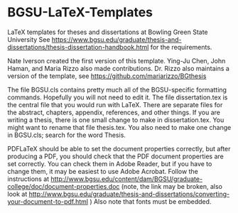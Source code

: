 # BGSU-LaTeX-Templates
LaTeX templates for theses and dissertations at Bowling Green State University
See https://www.bgsu.edu/graduate/thesis-and-dissertations/thesis-dissertation-handbook.html for the requirements.

Nate Iverson created the first version of this template.  Ying-Ju Chen, John Haman, and Maria Rizzo also made contributions.  Dr. Rizzo also maintains a version of the template, see https://github.com/mariarizzo/BGthesis

The file BGSU.cls contains pretty much all of the BGSU-specific formatting commands.  Hopefully you will not need to edit it.
The file dissertation.tex is the central file that you would run with LaTeX.
There are separate files for the abstract, chapters, appendix, references, and other things.
If you are writing a thesis, there is one small change to make in dissertation.tex.  You might want to rename that file thesis.tex.  You also need to make one change in BGSU.cls; search for the word Thesis.

PDFLaTeX should be able to set the document properties correctly, but after producing a PDF, you should check that the PDF document properties are set correctly.
You can check them in Adobe Reader, but if you have to change them, it may be easiest to use Adobe Acrobat.  Follow the instructions at http://www.bgsu.edu/content/dam/BGSU/graduate-college/doc/document-properties.doc (note, the link may be broken, also look at http://www.bgsu.edu/graduate/thesis-and-dissertations/converting-your-document-to-pdf.html )
Also note that fonts must be embedded.
